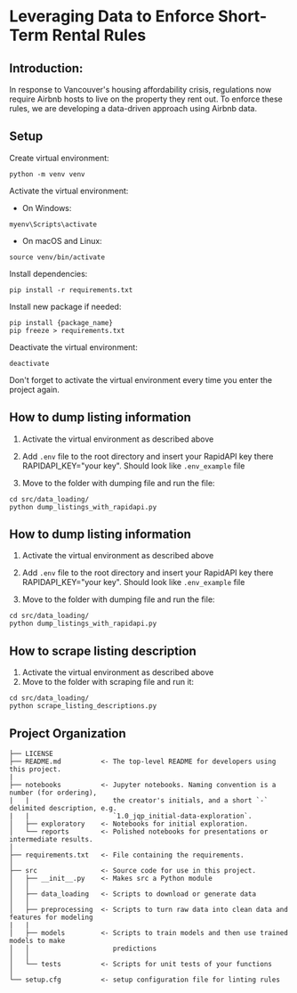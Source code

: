 # Leveraging Data to Enforce Short-Term Rental Rules

## Introduction:
In response to Vancouver's housing affordability crisis, regulations now require Airbnb hosts to live on the property they rent out. To enforce these rules, we are developing a data-driven approach using Airbnb data.


## Setup

Create virtual environment:

```
python -m venv venv
```

Activate the virtual environment:
* On Windows:
```
myenv\Scripts\activate
```
* On macOS and Linux:

```
source venv/bin/activate
```

Install dependencies:

```
pip install -r requirements.txt
```

Install new package if needed:

```
pip install {package_name}
pip freeze > requirements.txt
```

Deactivate the virtual environment:
```
deactivate
```

Don't forget to activate the virtual environment every time you enter the project again.

## How to dump listing information

1. Activate the virtual environment as described above

2. Add `.env` file to the root directory and insert your RapidAPI key there RAPIDAPI_KEY="your key". Should look like `.env_example` file

3. Move to the folder with dumping file and run the file:
```
cd src/data_loading/
python dump_listings_with_rapidapi.py 
```

## How to dump listing information

1. Activate the virtual environment as described above

2. Add `.env` file to the root directory and insert your RapidAPI key there RAPIDAPI_KEY="your key". Should look like `.env_example` file

3. Move to the folder with dumping file and run the file:
```
cd src/data_loading/
python dump_listings_with_rapidapi.py 
```

## How to scrape listing description

1. Activate the virtual environment as described above
3. Move to the folder with scraping file and run it:
```
cd src/data_loading/
python scrape_listing_descriptions.py
```

## Project Organization
```
├── LICENSE
├── README.md          <- The top-level README for developers using this project.
|
├── notebooks          <- Jupyter notebooks. Naming convention is a number (for ordering),
|   |                     the creator's initials, and a short `-` delimited description, e.g.
|   |                     `1.0_jqp_initial-data-exploration`.
│   ├── exploratory    <- Notebooks for initial exploration.
│   └── reports        <- Polished notebooks for presentations or intermediate results.
│
├── requirements.txt   <- File containing the requirements.
│
├── src                <- Source code for use in this project.
│   ├── __init__.py    <- Makes src a Python module
│   │
│   ├── data_loading   <- Scripts to download or generate data
│   │
│   ├── preprocessing  <- Scripts to turn raw data into clean data and features for modeling
|   |
│   ├── models         <- Scripts to train models and then use trained models to make
│   │                     predictions
│   │
│   └── tests          <- Scripts for unit tests of your functions
│
└── setup.cfg          <- setup configuration file for linting rules